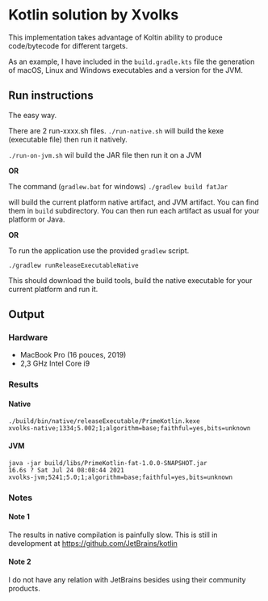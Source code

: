 # Kotlin solution by Xvolks

This implementation takes advantage of Koltin ability to produce
code/bytecode for different targets.

As an example, I have included in the `build.gradle.kts` file
the generation of macOS, Linux and Windows executables and 
a version for the JVM.



## Run instructions

The easy way.

There are 2 run-xxxx.sh files.
`./run-native.sh` will build the kexe (executable file) then run it natively.

`./run-on-jvm.sh` wil build the JAR file then run it on a JVM


**OR**

The command (`gradlew.bat` for windows)
`./gradlew build fatJar`

will build the current platform native artifact, and JVM artifact.
You can find them in `build` subdirectory.
You can then run each artifact as usual for your platform or Java.

**OR**

To run the application use the provided `gradlew` script.

`./gradlew runReleaseExecutableNative`

This should download the build tools, build the native executable
for your current platform and run it.

## Output

### Hardware
- MacBook Pro (16 pouces, 2019) 
- 2,3 GHz Intel Core i9


### Results
#### Native
    ./build/bin/native/releaseExecutable/PrimeKotlin.kexe
    xvolks-native;1334;5.002;1;algorithm=base;faithful=yes,bits=unknown

#### JVM
    java -jar build/libs/PrimeKotlin-fat-1.0.0-SNAPSHOT.jar                                                                           16.6s ? Sat Jul 24 08:08:44 2021
    xvolks-jvm;5241;5.0;1;algorithm=base;faithful=yes,bits=unknown

### Notes
#### Note 1
The results in native compilation is painfully slow. This is still in development at
https://github.com/JetBrains/kotlin

#### Note 2
I do not have any relation with JetBrains besides using their community products.



